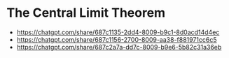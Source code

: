# The Central Limit Theorem

- https://chatgpt.com/share/687c1135-2dd4-8009-b9c1-8d0acd14d4ec
- https://chatgpt.com/share/687c1156-2700-8009-aa38-f881971cc6c5
- https://chatgpt.com/share/687c2a7a-dd7c-8009-b9e6-5b82c31a36eb
